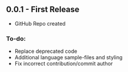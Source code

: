 ## 0.0.1 - First Release
* GitHub Repo created

### To-do:
* Replace deprecated code
* Additional language sample-files and styling
* Fix incorrect contribution/commit author
